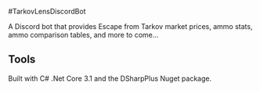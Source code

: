 #TarkovLensDiscordBot

A Discord bot that provides Escape from Tarkov market prices, ammo stats, ammo comparison tables, and more to come...

## Tools
Built with C# .Net Core 3.1 and the DSharpPlus Nuget package.

